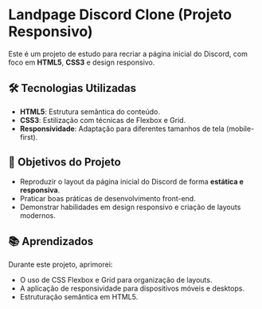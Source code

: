 # Landpage Discord Clone (Projeto Responsivo)

Este é um projeto de estudo para recriar a página inicial do Discord, com foco em **HTML5**, **CSS3** e design responsivo. 

## 🛠️ Tecnologias Utilizadas

- **HTML5**: Estrutura semântica do conteúdo.
- **CSS3**: Estilização com técnicas de Flexbox e Grid.
- **Responsividade**: Adaptação para diferentes tamanhos de tela (mobile-first).

## 🎯 Objetivos do Projeto

- Reproduzir o layout da página inicial do Discord de forma **estática e responsiva**.
- Praticar boas práticas de desenvolvimento front-end.
- Demonstrar habilidades em design responsivo e criação de layouts modernos.

## 📚 Aprendizados

Durante este projeto, aprimorei:

- O uso de CSS Flexbox e Grid para organização de layouts.
- A aplicação de responsividade para dispositivos móveis e desktops.
- Estruturação semântica em HTML5.
